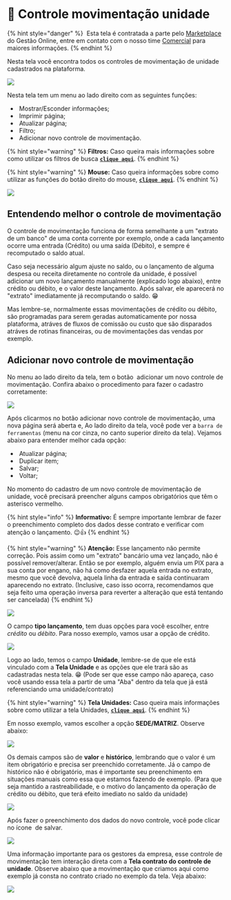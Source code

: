 # 🔂 Controle movimentação unidade

{% hint style="danger" %}
<img src="https://cdn-icons-png.flaticon.com/512/9967/9967681.png" alt="" data-size="line"> Esta tela é contratada a parte pelo [Marketplace](/erp-v2/marketplace/inicio.md) do Gestão Online, entre em contato com o nosso time [Comercial](https://api.whatsapp.com/send?phone=556237735650&text=Ol%C3%A1%20gostaria%20de%20mais%20informa%C3%A7%C3%B5es%20sobre%20o%20marketplace%20do%20Gest%C3%A3o.Online) para maiores informações.
{% endhint %}

Nesta tela você encontra todos os controles de movimentação de unidade cadastrados na plataforma.  

![](/erp-v2/assets/funcionalidades/controle_unidades/aba_ctrl_movimentacao.gif)

Nesta tela tem um menu ao lado direito com as seguintes funções:

- <img src="/erp-v2/assets/icon_exibir.png" alt="" data-size="line"> Mostrar/Esconder informações;
- <img src="/erp-v2/assets/icon_imprimir.png" alt="" data-size="line"> Imprimir página;
- <img src="/erp-v2/assets/icon_atualizar.png" alt="" data-size="line"> Atualizar página;
- <img src="/erp-v2/assets/icon_filtro.png" alt="" data-size="line"> Filtro;
- <img src="/erp-v2/assets/icon_add.png" alt="" data-size="line"> Adicionar novo controle de movimentação.

{% hint style="warning" %}
**Filtros:** Caso queira mais informações sobre como utilizar os filtros de busca [**`clique aqui`**](/erp-v2/primeiro_acesso/filtros.md).
{% endhint %}

{% hint style="warning" %}
**Mouse:** Caso queira informações sobre como utilizar as funções do botão direito do mouse, [**`clique aqui`**](https://docs.gestao.plus/erp-v2/primeiro_acesso/atalhos_internos#menu-botao-direito-do-mouse).
{% endhint %}

![](/erp-v2/assets/funcionalidades/controle_unidades/aba_ctrl_movimentacao_menu.png)

## Entendendo melhor o controle de movimentação

O controle de movimentação funciona de forma semelhante a um "extrato de um banco" de uma conta corrente por exemplo, onde a cada lançamento ocorre uma entrada (Crédito) ou uma saída (Débito), e sempre é recomputado o saldo atual.

Caso seja necessário algum ajuste no saldo, ou o lançamento de alguma despesa ou receita diretamente no controle da unidade, é possível adicionar um novo lançamento manualmente (explicado logo abaixo), entre crédito ou débito, e o valor deste lançamento. Após salvar, ele aparecerá no "extrato" imediatamente já recomputando o saldo. 😁

Mas lembre-se, normalmente essas movimentações de crédito ou débito, são programadas para serem geradas automaticamente por nossa plataforma, atráves de fluxos de comissão ou custo que são disparados atráves de rotinas financeiras, ou de movimentações das vendas por exemplo.

## Adicionar novo controle de movimentação

No menu ao lado direito da tela, tem o botão <img src="/erp-v2/assets/icon_add.png" alt="" data-size="line"> adicionar um novo controle de movimentação. Confira abaixo o procedimento para fazer o cadastro corretamente:

![](/erp-v2/assets/funcionalidades/controle_unidades/aba_ctrl_movimentacao_add.png)

Após clicarmos no botão adicionar novo controle de movimentação, uma nova página será aberta e, Ao lado direito da tela, você pode ver a `barra de ferramentas` (menu na cor cinza, no canto superior direito da tela). Vejamos abaixo para entender melhor cada opção:

- <img src="/erp-v2/assets/icon_atualizar.png" alt="" data-size="line"> Atualizar página;   
- <img src="/erp-v2/assets/icon_duplicar.png" alt="" data-size="line"> Duplicar item;
- <img src="/erp-v2/assets/icon_salvar.png" alt="" data-size="line"> Salvar;
- <img src="/erp-v2/assets/icon_voltar.png" alt="" data-size="line"> Voltar;

No momento do cadastro de um novo controle de movimentação de unidade, você precisará preencher alguns campos obrigatórios que têm o asterisco vermelho. 

{% hint style="info" %}
**Informativo:** É sempre importante lembrar de fazer o preenchimento completo dos dados desse contrato e verificar com atenção o lançamento. 😉👍
{% endhint %}

{% hint style="warning" %}
**Atenção:** Esse lançamento não permite correção. Pois assim como um "extrato" bancário uma vez lançado, não é possível remover/alterar. Então se por exemplo, alguém envia um PIX para a sua conta por engano, não há como desfazer aquela entrada no extrato, mesmo que você devolva, aquela linha da entrada e saída continuaram aparecendo no extrato. (Inclusive, caso isso ocorra, recomendamos que seja feito uma operação inversa para reverter a alteração que está tentando ser cancelada)
{% endhint %}

![](/erp-v2/assets/funcionalidades/controle_unidades/aba_ctrl_movimentacao_add_controle.png)

O campo **tipo lançamento**, tem duas opções para você escolher, entre *crédito* ou *débito*. Para nosso exemplo, vamos usar a opção de crédito.

![](/erp-v2/assets/funcionalidades/controle_unidades/aba_ctrl_movimentacao_add_campo_lancamento.png)

Logo ao lado, temos o campo **Unidade**, lembre-se de que ele está vinculado com a **Tela Unidade** e as opções que ele trará são as cadastradas nesta tela. 😁 (Pode ser que esse campo não apareça, caso você usando essa tela a partir de uma "Aba" dentro da tela que já está referenciando uma unidade/contrato)

{% hint style="warning" %}
**Tela Unidades:** Caso queira mais informações sobre como utilizar a tela Unidades, [**`clique aqui`**](/erp-v2/funcionalidades/unidades_locais_estoque/unidades_lojas.md).
{% endhint %}

Em nosso exemplo, vamos escolher a opção **SEDE/MATRIZ**. Observe abaixo:

![](/erp-v2/assets/funcionalidades/controle_unidades/aba_contrato_add_campo_unidade.gif)

Os demais campos são de **valor** e **histórico**, lembrando que o valor é um item obrigatório e precisa ser preenchido corretamente. Já o campo de histórico não é obrigatório, mas é importante seu preenchimento em situações manuais como essa que estamos fazendo de exemplo. (Para que seja mantido a rastreabilidade, e o motivo do lançamento da operação de crédito ou débito, que terá efeito imediato no saldo da unidade)

![](/erp-v2/assets/funcionalidades/controle_unidades/aba_contrato_add_campo_valor_historico.png)

Após fazer o preenchimento dos dados do novo controle, você pode clicar no ícone <img src="/erp-v2/assets/icon_salvar.png" alt="" data-size="line"> de salvar.

![](/erp-v2/assets/funcionalidades/controle_unidades/aba_contrato_add_salvar.gif)

Uma informação importante para os gestores da empresa, esse controle de movimentação tem interação direta com a **Tela  contrato do controle de unidade**. Observe abaixo que a movimentação que criamos aqui como exemplo já consta no contrato criado no exemplo da tela. Veja abaixo:

![](/erp-v2/assets/funcionalidades/controle_unidades/aba_contrato_aba_movimentacao.gif)

<br>

<br>
